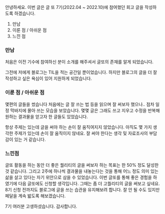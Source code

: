 안녕하세요. 이번 글은 글 또 7기(2022.04 ~ 2022.10)에 참여했던 회고 글을 작성하도록 하겠습니다.

 
1. 만남  
2. 이룬 점 / 아쉬운 점  
3. 느낀 점  

   
  
### 만남

처음은 이전 기수에 참여하신 분이 소개를 해주셔서 글또의 존재를 알게 되었습니다.

그전에 저에게 블로그는 TIL을 적는 공간일 뿐이었습니다.
하지만 블로그의 글을 더 잘 작성하고 싶은 욕심이 있어 지원하게 되었습니다.


### 이룬 점 / 아쉬운 점

몇편의 글들을 썼습니다
처음에는 글 잘 쓰는 법 등을 읽으며 잘 써보자 했으나.. 
점차 일정 막바지에 몰아 쓰는 모습을 보았습니다.
몇몇 글은 그래도 쓰고 지우고 수정을 반복해 원하는 결과물을 얻고자 한 글들도 있었습니다.

항상 주제는 있는데 글을 써야 하는 손이 잘 움직여지지 않았습니다.
아직도 몇 가지 생각한 주제가 있는데 손이 잘 움직이지 않네요.
잘 써야 한다는 생각 및 자료조사의 부담감이 있는 거 같습니다.

 
### 느낀점

글또 활동을 하는 동안 더 좋은 퀄리티의 글을 써보자 하는 목표는 한 50% 정도 달성한 것 같습니다.
그리고 2주에 하나씩 결과물을 내놓는다는 것을 통해 어느 정도 의미 있는 삶을 살고 있다는 자기 위안으로 삼을 수 있었습니다.
이번 글또를 통해 좋은 경험을 하였기에 다음 글또에도 신청할 생각입니다.
그때는 좀 더 고퀄리티의 글을 써보고 싶네요.
8기 신청 전까지도 블로그에 글을 쓰는 습관을 유지해보려 합니다. 잘 안 될 수도 있지만 페달을 계속 밟도록 해보겠습니다.


7기 여러분 고생하셨습니다. 감사합니다.
